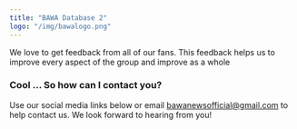 ```yaml
---
title: "BAWA Database 2"
logo: "/img/bawalogo.png"
---
```


We love to get feedback from all of our fans. This feedback helps us to improve every aspect of the group and improve as a whole

<h3 class="f4 b lh-title mb2"> Cool ... So how can I contact you?</h3>

Use our social media links below or email bawanewsofficial@gmail.com to help contact us. We look forward to hearing from you!


